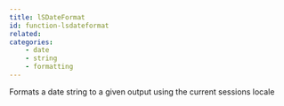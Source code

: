```yaml
---
title: lSDateFormat
id: function-lsdateformat
related:
categories:
    - date
    - string
    - formatting
---
```


Formats a date string to a given output using the current sessions locale